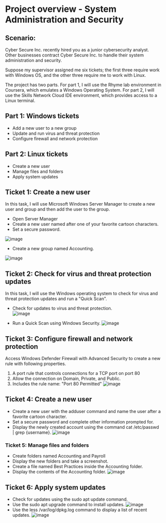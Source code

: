 # Project overview - System Administration and Security

## Scenario:
Cyber Secure Inc. recently hired you as a junior cybersecurity analyst. Other businesses contract Cyber Secure Inc. to handle their system administration and security.

Suppose my supervisor assigned me six tickets; the first three require work with Windows OS, and the other three require me to work with Linux.

The project has two parts. For part 1, I will use the Rhyme lab environment in Coursera, which emulates a Windows Operating System. 
For part 2, I will use the Skills Network Cloud IDE environment, which provides access to a Linux terminal.

## Part 1: Windows tickets
- Add a new user to a new group
- Update and run virus and threat protection
- Configure firewall and network protection

## Part 2: Linux tickets
- Create a new user
- Manage files and folders
- Apply system updates

## Ticket 1: Create a new user
In this task, I will use Microsoft Windows Server Manager to create a new user and group and then add the user to the group.

- Open Server Manager
- Create a new user named after one of your favorite cartoon characters.
- Set a secure password.

![image](https://github.com/user-attachments/assets/5f59687c-05f6-4603-89b6-a6a0fec33902)

- Create a new group named Accounting.

![image](https://github.com/user-attachments/assets/421c7ad2-b5fb-4bab-91bb-81ef003d79c4)

## Ticket 2: Check for virus and threat protection updates
In this task, I will use the Windows operating system to check for virus and threat protection updates and run a "Quick Scan".

- Check for updates to virus and threat protection.  
![image](https://github.com/user-attachments/assets/67015439-3823-4430-86da-61bb5ca2bf1a)

- Run a Quick Scan using Windows Security.
![image](https://github.com/user-attachments/assets/a2e29437-bcb3-409a-9cfc-96a309a1c4af)

## Ticket 3: Configure firewall and network protection
Access Windows Defender Firewall with Advanced Security to create a new rule with following properties.
1.  A port rule that controls connections for a TCP port on port 80
2.  Allow the connection on Domain, Private, and Public.
3.  Includes the rule name: "Port 80 Permitted"
![image](https://github.com/user-attachments/assets/17220167-3a5f-405c-9d7f-2329543d5489)

## Ticket 4: Create a new user
- Create a new user with the adduser command and name the user after a favorite cartoon character.
- Set a secure password and complete other information prompted for.
- Display the newly created account using the command cat /etc/passwd | grep {username}.
![image](https://github.com/user-attachments/assets/f3ba8a3f-40a9-4e2b-a019-34d3e65ba928)

### Ticket 5: Manage files and folders
- Create folders named Accounting and Payroll
- Display the new folders and take a screenshot.
- Create a file named Best Practices inside the Accounting folder.
- Display the contents of the Accounting folder.
![image](https://github.com/user-attachments/assets/f7d613ed-9e10-48cc-ab52-6e39699b0b64)

## Ticket 6: Apply system updates
- Check for updates using the sudo apt update command.
- Use the sudo apt upgrade command to install updates.
![image](https://github.com/user-attachments/assets/50ada463-3fcc-4aaa-92d4-9787be390e21)
- Use the less /var/log/dpkg.log command to display a list of recent updates.
![image](https://github.com/user-attachments/assets/827b775e-0660-4458-9801-739b49567d3d)




